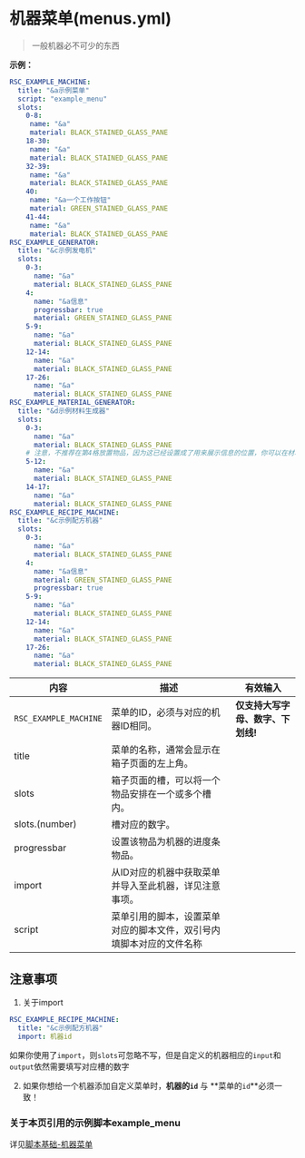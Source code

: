 # 机器菜单(menus.yml)

> 一般机器必不可少的东西

**示例：**

```yaml
RSC_EXAMPLE_MACHINE:
  title: "&a示例菜单"
  script: "example_menu"
  slots:
    0-8:
     name: "&a"
     material: BLACK_STAINED_GLASS_PANE
    18-30:
     name: "&a"
     material: BLACK_STAINED_GLASS_PANE
    32-39:
     name: "&a"
     material: BLACK_STAINED_GLASS_PANE
    40:
     name: "&a一个工作按钮"
     material: GREEN_STAINED_GLASS_PANE   
    41-44:
     name: "&a"
     material: BLACK_STAINED_GLASS_PANE
RSC_EXAMPLE_GENERATOR:
  title: "&c示例发电机"
  slots:
    0-3:
      name: "&a"
      material: BLACK_STAINED_GLASS_PANE
    4:
      name: "&a信息"
      progressbar: true
      material: GREEN_STAINED_GLASS_PANE
    5-9:
      name: "&a"
      material: BLACK_STAINED_GLASS_PANE
    12-14:
      name: "&a"
      material: BLACK_STAINED_GLASS_PANE
    17-26:
      name: "&a"
      material: BLACK_STAINED_GLASS_PANE
RSC_EXAMPLE_MATERIAL_GENERATOR:
  title: "&d示例材料生成器"
  slots:
    0-3:
      name: "&a"
      material: BLACK_STAINED_GLASS_PANE
    # 注意，不推荐在第4格放置物品，因为这已经设置成了用来展示信息的位置，你可以在材料生成器的配置中修改 `status` 参数
    5-12:
      name: "&a"
      material: BLACK_STAINED_GLASS_PANE
    14-17:
      name: "&a"
      material: BLACK_STAINED_GLASS_PANE
RSC_EXAMPLE_RECIPE_MACHINE:
  title: "&c示例配方机器"
  slots:
    0-3:
      name: "&a"
      material: BLACK_STAINED_GLASS_PANE
    4:
      name: "&a信息"
      material: GREEN_STAINED_GLASS_PANE
      progressbar: true
    5-9:
      name: "&a"
      material: BLACK_STAINED_GLASS_PANE
    12-14:
      name: "&a"
      material: BLACK_STAINED_GLASS_PANE
    17-26:
      name: "&a"
      material: BLACK_STAINED_GLASS_PANE

```

| 内容 | 描述 | 有效输入 |
| --- | ----------- | ----------------- |
| `RSC_EXAMPLE_MACHINE` | 菜单的ID，必须与对应的机器ID相同。 | **仅支持大写字母、数字、下划线!** |
| title | 菜单的名称，通常会显示在箱子页面的左上角。 |
| slots | 箱子页面的槽，可以将一个物品安排在一个或多个槽内。 |
| slots.(number) | 槽对应的数字。 |
| progressbar | 设置该物品为机器的进度条物品。|
| import | 从ID对应的机器中获取菜单并导入至此机器，详见注意事项。|
| script | 菜单引用的脚本，设置菜单对应的脚本文件，双引号内填脚本对应的文件名称 |

## 注意事项

1. 关于import

```yaml
RSC_EXAMPLE_RECIPE_MACHINE:
  title: "&c示例配方机器"
  import: 机器id
```

如果你使用了`import`，则`slots`可忽略不写，但是自定义的机器相应的`input`和`output`依然需要填写对应槽的数字

2. 如果你想给一个机器添加自定义菜单时，**机器的`id`** 与 **菜单的`id`**必须一致！

### 关于本页引用的示例脚本example_menu
详见[脚本基础-机器菜单](scripts-basic/machine_menus.md)
